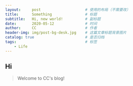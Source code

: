 ```yaml
---
layout:     post                    # 使用的布局（不需要改）
title:      Something               # 标题 
subtitle:   Hi, new world!          # 副标题
date:       2020-05-12              # 时间
author:     CC                      # 作者
header-img: img/post-bg-desk.jpg    # 这篇文章标题背景图片
catalog: true                       # 是否归档
tags:                               # 标签
    - Life
---
```


## Hi
>Welcome to CC's blog!